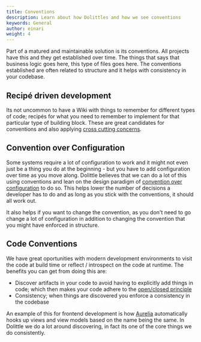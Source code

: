 ```yaml
---
title: Conventions
description: Learn about how Dolittles and how we see conventions
keywords: General
author: einari
weight: 4
---
```


Part of a matured and maintainable solution is its conventions.
All projects have this and they get established over time. The things
that says that business logic goes here, this type of files goes here.
The conventions established are often related to structure and it
helps with consistency in your codebase.

## Recipé driven development

Its not uncommon to have a Wiki with things to remember for different
types of code; recipés for what you need to remember to implement for
that particular type of building block. These are great candidates
for conventions and also applying [cross cutting concerns](./core_principles.md).

## Convention over Configuration

Some systems require a lot of configuration to work and it might not
even just be a thing you do at the beginning - but you have to add
configuration over time as you move along. Dolittle believes that
we can do a lot of this using conventions and lean on the design
paradigm of [convention over configuration](https://en.m.wikipedia.org/wiki/Convention_over_configuration)
to do so. This helps lower the number of decisions a developer has to
do and as long as you stick with the conventions, it should all work out.

It also helps if you want to change the convention, as you don't need
to go change a lot of configuration in addition to changing the convention
that you might have enforced in structure.

## Code Conventions

We have great oportunities with modern development environments to
visit the code at build time or reflect / introspect on the code at
runtime. The benefits you can get from doing this are:

* Discover artifacts in your code to avoid having to explicitly add things in code; which then makes your code adhere to the [open/closed principle](./core_principles.md)
* Consistency; when things are discovered you enforce a consistency in the codebase

An example of this for frontend development is how [Aurelia](https://aurelia.io)
automatically hooks up views and view models based on the name being the same.
In Dolittle we do a lot around discovering, in fact its one of the core things
we do consistently.
